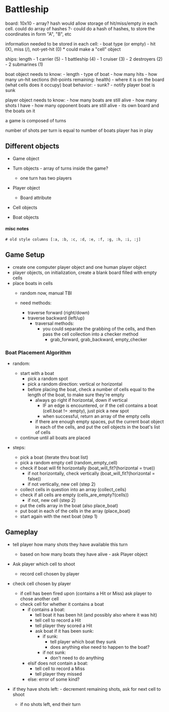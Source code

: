 # Battleship

board: 10x10 - array? hash would allow storage of hit/miss/empty in each cell. could do array of hashes
?- could do a hash of hashes, to store the coordinates in form "A", "B", etc

information needed to be stored in each cell: 
	- boat type (or empty)
	- hit (X), miss (/), not-yet-hit (0)
	* could make a "cell" object

ships: 					length
	- 1 carrier 		(5)
	- 1 battleship 	(4)
	- 1 cruiser 		(3)
	- 2 destroyers 	(2)
	- 2 submarines 	(1)

boat object needs to know:
	- length
	- type of boat
	- how many hits
	- how many un-hit sections (hit-points remaining: health)
	- where it is on the board (what cells does it occupy)
boat behavior: 
	- sunk? - notify player boat is sunk

player object needs to know: 
	- how many boats are still alive - how many shots I have
	- how many opponent boats are still alive
	- its own board and the boats on it

a game is composed of turns

number of shots per turn is equal to number of boats player has in play


## Different objects

* Game object

* Turn objects - array of turns inside the game?
	- one turn has two players

* Player object
	- Board attribute

* Cell objects

* Boat objects


#### misc notes

	# old style columns [:a, :b, :c, :d, :e, :f, :g, :h, :i, :j]


## Game Setup

* create one computer player object and one human player object
* player objects, on initialization, create a blank board filled with empty cells
* place boats in cells 
	* random now, manual TBI

	* need methods: 
		- traverse forward (right/down)
		- traverse backward (left/up)
			- traversal methods: 
				- you could separate the grabbing of the cells, and then pass the cell collection into a checker method
					- grab_forward, grab_backward, empty_checker


### Boat Placement Algorithm

* random:
	- start with a boat
		- pick a random spot
		- pick a random direction: vertical or horizontal
		- before placing the boat, check a number of cells equal to the length of the boat, to make sure they're empty
			- always go right if horizontal, down if vertical
				- IF an edge is encountered, or if the cell contains a boat (cell.boat != :empty), just pick a new spot
				- when successful, return an array of the empty cells
			- if there are enough empty spaces, put the current boat object in each of the cells, and put the cell objects in the boat's list of cells
	- continue until all boats are placed

* steps: 
	- pick a boat (iterate thru boat list)
	- pick a random empty cell (random_empty_cell)
	- check if boat will fit horizontally (boat_will_fit?(horizontal = true))
		- if not horizontally, check vertically (boat_will_fit?(horizontal = false))
		- if not vertically, new cell (step 2)
	- collect cells in question into an array (collect_cells)
	- check if all cells are empty (cells_are_empty?(cells))
		- if not, new cell (step 2)
	- put the cells array in the boat (also place_boat)
	- put boat in each of the cells in the array (place_boat)
	- start again with the next boat (step 1)


## Gameplay

* tell player how many shots they have available this turn
	- based on how many boats they have alive - ask Player object

* Ask player which cell to shoot
	- record cell chosen by player

* check cell chosen by player
	- if cell has been fired upon (contains a Hit or Miss) ask player to chose another cell
	- check cell for whether it contains a boat
		- if contains a boat:
			- tell boat it has been hit (and possibly also where it was hit)
			- tell cell to record a Hit
			- tell player they scored a Hit
			- ask boat if it has been sunk:
				- if sunk:
					- tell player which boat they sunk
					- does anything else need to happen to the boat?
				- if not sunk:
					- don't need to do anything
		- elsif does not contain a boat:
			- tell cell to record a Miss
			- tell player they missed
		- else: error of some kind?

* if they have shots left:
		- decrement remaining shots, ask for next cell to shoot
	- if no shots left, end their turn




























